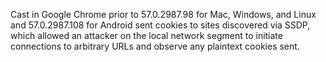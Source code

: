 Cast in Google Chrome prior to 57.0.2987.98 for Mac, Windows, and Linux and 57.0.2987.108 for Android sent cookies to sites discovered via SSDP, which allowed an attacker on the local network segment to initiate connections to arbitrary URLs and observe any plaintext cookies sent.